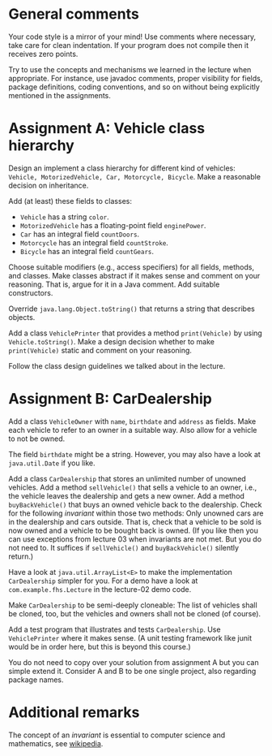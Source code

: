# General comments

Your code style is a mirror of your mind! Use comments where necessary, take
care for clean indentation. If your program does not compile then it receives
zero points.

Try to use the concepts and mechanisms we learned in the lecture when
appropriate. For instance, use javadoc comments, proper visibility for fields,
package definitions, coding conventions, and so on without being explicitly
mentioned in the assignments.


# Assignment A: Vehicle class hierarchy

Design an implement a class hierarchy for different kind of vehicles: `Vehicle,
MotorizedVehicle, Car, Motorcycle, Bicycle`. Make a reasonable decision on
inheritance.

Add (at least) these fields to classes:

* `Vehicle` has a string `color`.
* `MotorizedVehicle` has a floating-point field `enginePower`.
* `Car` has an integral field `countDoors`.
* `Motorcycle` has an integral field `countStroke`.
* `Bicycle` has an integral field `countGears`.

Choose suitable modifiers (e.g., access specifiers) for all fields, methods,
and classes. Make classes abstract if it makes sense and comment on your
reasoning. That is, argue for it in a Java comment. Add suitable constructors.

Override `java.lang.Object.toString()` that returns a string that describes
objects.

Add a class `VehiclePrinter` that provides a method `print(Vehicle)` by using
`Vehicle.toString()`. Make a design decision whether to make `print(Vehicle)`
static and comment on your reasoning.

Follow the class design guidelines we talked about in the lecture.


# Assignment B: CarDealership

Add a class `VehicleOwner` with `name`, `birthdate` and `address` as fields.
Make each vehicle to refer to an owner in a suitable way. Also allow for a
vehicle to not be owned.

The field `birthdate` might be a string. However, you may also have a look at
`java.util.Date` if you like.

Add a class `CarDealership` that stores an unlimited number of unowned
vehicles. Add a method `sellVehicle()` that sells a vehicle to an owner, i.e.,
the vehicle leaves the dealership and gets a new owner. Add a method
`buyBackVehicle()` that buys an owned vehicle back to the dealership. Check for
the following _invariant_ within those two methods: Only unowned cars are in
the dealership and cars outside. That is, check that a vehicle to be sold is
now owned and a vehicle to be bought back is owned. (If you like then you can
use exceptions from lecture 03 when invariants are not met. But you do not need
to. It suffices if `sellVehicle()` and `buyBackVehicle()` silently return.)

Have a look at `java.util.ArrayList<E>` to make the implementation
`CarDealership` simpler for you. For a demo have a look at
`com.example.fhs.Lecture` in the lecture-02 demo code.

Make `CarDealership` to be semi-deeply cloneable: The list of vehicles shall be
cloned, too, but the vehicles and owners shall not be cloned (of course).

Add a test program that illustrates and tests `CarDealership`. Use
`VehiclePrinter` where it makes sense. (A unit testing framework like junit
would be in order here, but this is beyond this course.)

You do not need to copy over your solution from assignment A but you can simple
extend it. Consider A and B to be one single project, also regarding package
names.


# Additional remarks

The concept of an _invariant_ is essential to computer science and mathematics,
see
[wikipedia](https://en.wikipedia.org/wiki/Invariant_(mathematics)#Invariants_in_computer_science).
